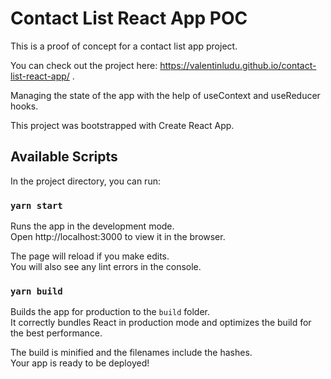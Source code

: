 # Contact List React App POC

This is a proof of concept for a contact list app project.

You can check out the project here: https://valentinludu.github.io/contact-list-react-app/ .

Managing the state of the app with the help of useContext and useReducer hooks.

This project was bootstrapped with Create React App.

## Available Scripts

In the project directory, you can run:

### `yarn start`

Runs the app in the development mode.\
Open http://localhost:3000 to view it in the browser.

The page will reload if you make edits.\
You will also see any lint errors in the console.

### `yarn build`

Builds the app for production to the `build` folder.\
It correctly bundles React in production mode and optimizes the build for the best performance.

The build is minified and the filenames include the hashes.\
Your app is ready to be deployed!
